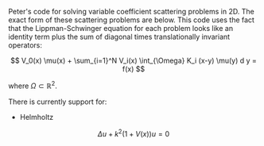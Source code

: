 Peter's code for solving variable coefficient scattering problems in 2D. The exact form of these scattering problems are below. This code uses the fact that the Lippman-Schwinger equation for each problem looks like an identity term plus the sum of diagonal times translationally invariant operators:

$$ V_0(x) \mu(x) + \sum_{i=1}^N V_i(x) \int_{\Omega} K_i (x-y) \mu(y)  d y  = f(x) $$ 

where $\Omega \subset \mathbb{R}^2$.

There is currently support for:

- Helmholtz

$$ \Delta u + k^2(1+V(x)) u = 0 $$
